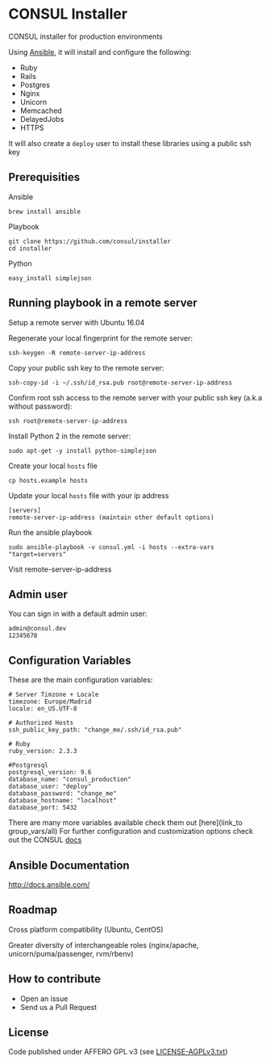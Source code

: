 # CONSUL Installer

CONSUL installer for production environments

Using [Ansible](http://docs.ansible.com/), it will install and configure the following:
 - Ruby
 - Rails 
 - Postgres
 - Nginx
 - Unicorn
 - Memcached
 - DelayedJobs
 - HTTPS

It will also create a `deploy` user to install these libraries using a public ssh key

## Prerequisities

Ansible

```
brew install ansible
```

Playbook

```
git clone https://github.com/consul/installer
cd installer
```

Python

```
easy_install simplejson
```

## Running playbook in a remote server
    
Setup a remote server with Ubuntu 16.04

Regenerate your local fingerprint for the remote server:

```
ssh-keygen -R remote-server-ip-address
```

Copy your public ssh key to the remote server:

```
ssh-copy-id -i ~/.ssh/id_rsa.pub root@remote-server-ip-address
```

Confirm root ssh access to the remote server with your public ssh key (a.k.a without password):
```
ssh root@remote-server-ip-address
```

Install Python 2 in the remote server:

```
sudo apt-get -y install python-simplejson
```

Create your local `hosts` file
```
cp hosts.example hosts
```

Update your local `hosts` file with your ip address
    
```
[servers]
remote-server-ip-address (maintain other default options)
```

Run the ansible playbook
    
```
sudo ansible-playbook -v consul.yml -i hosts --extra-vars "target=servers"
```

Visit remote-server-ip-address

## Admin user

You can sign in with a default admin user:

```
admin@consul.dev
12345678
```

## Configuration Variables

These are the main configuration variables:

```
# Server Timzone + Locale
timezone: Europe/Madrid
locale: en_US.UTF-8

# Authorized Hosts
ssh_public_key_path: "change_me/.ssh/id_rsa.pub"

# Ruby
ruby_version: 2.3.3

#Postgresql
postgresql_version: 9.6
database_name: "consul_production"
database_user: "deploy"
database_password: "change_me"
database_hostname: "localhost"
database_port: 5432
```

There are many more variables available check them out [here](link_to group_vars/all)
For further configuration and customization options check out the CONSUL [docs](https://consul_docs.gitbooks.io/docs/content/en/customization/introduction.html)

## Ansible Documentation

http://docs.ansible.com/

## Roadmap
Cross platform compatibility (Ubuntu, CentOS)

Greater diversity of interchangeable roles (nginx/apache, unicorn/puma/passenger, rvm/rbenv)

## How to contribute
- Open an issue
- Send us a Pull Request

## License

Code published under AFFERO GPL v3 (see [LICENSE-AGPLv3.txt](LICENSE-AGPLv3.txt))